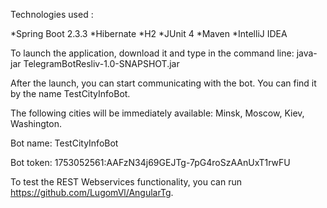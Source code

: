 Technologies used :

*Spring Boot 2.3.3
*Hibernate
*H2
*JUnit 4
*Maven
*IntelliJ IDEA

To launch the application, download it and type in the command line: java-jar TelegramBotResliv-1.0-SNAPSHOT.jar

After the launch, you can start communicating with the bot. You can find it by the name TestCityInfoBot.

The following cities will be immediately available: Minsk, Moscow, Kiev, Washington.

Bot name: TestCityInfoBot

Bot token: 1753052561:AAFzN34j69GEJTg-7pG4roSzAAnUxT1rwFU

To test the REST Webservices functionality, you can run https://github.com/LugomVl/AngularTg.
